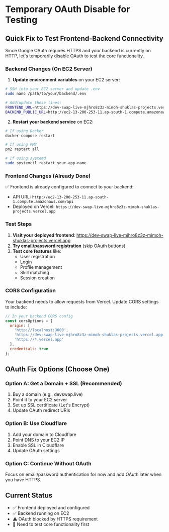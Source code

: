 # Temporary OAuth Disable for Testing

## Quick Fix to Test Frontend-Backend Connectivity

Since Google OAuth requires HTTPS and your backend is currently on HTTP, let's temporarily disable OAuth to test the core functionality.

### Backend Changes (On EC2 Server)

1. **Update environment variables** on your EC2 server:
```bash
# SSH into your EC2 server and update .env
sudo nano /path/to/your/backend/.env

# Add/update these lines:
FRONTEND_URL=https://dev-swap-live-mjhro8z3z-mimoh-shuklas-projects.vercel.app
BACKEND_PUBLIC_URL=http://ec2-13-200-253-11.ap-south-1.compute.amazonaws.com
```

2. **Restart your backend service** on EC2:
```bash
# If using Docker
docker-compose restart

# If using PM2
pm2 restart all

# If using systemd
sudo systemctl restart your-app-name
```

### Frontend Changes (Already Done)

✅ Frontend is already configured to connect to your backend:
- API URL: `http://ec2-13-200-253-11.ap-south-1.compute.amazonaws.com/api`
- Deployed on Vercel: `https://dev-swap-live-mjhro8z3z-mimoh-shuklas-projects.vercel.app`

### Test Steps

1. **Visit your deployed frontend**: https://dev-swap-live-mjhro8z3z-mimoh-shuklas-projects.vercel.app
2. **Try email/password registration** (skip OAuth buttons)
3. **Test core features** like:
   - User registration
   - Login
   - Profile management
   - Skill matching
   - Session creation

### CORS Configuration

Your backend needs to allow requests from Vercel. Update CORS settings to include:
```javascript
// In your backend CORS config
const corsOptions = {
  origin: [
    'http://localhost:3000',
    'https://dev-swap-live-mjhro8z3z-mimoh-shuklas-projects.vercel.app',
    'https://*.vercel.app'
  ],
  credentials: true
};
```

## OAuth Fix Options (Choose One)

### Option A: Get a Domain + SSL (Recommended)
1. Buy a domain (e.g., devswap.live)
2. Point it to your EC2 server
3. Set up SSL certificate (Let's Encrypt)
4. Update OAuth redirect URIs

### Option B: Use Cloudflare
1. Add your domain to Cloudflare
2. Point DNS to your EC2 IP
3. Enable SSL in Cloudflare
4. Update OAuth settings

### Option C: Continue Without OAuth
Focus on email/password authentication for now and add OAuth later when you have HTTPS.

## Current Status
- ✅ Frontend deployed and configured
- ✅ Backend running on EC2
- ⚠️ OAuth blocked by HTTPS requirement
- 🔄 Need to test core functionality first
